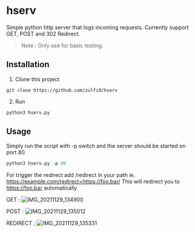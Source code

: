 # hserv

Simple python http server that logs incoming requests.
Currently support GET, POST and 302 Redirect.

> Note : Only use for basic testing.

## Installation
1. Clone this project
```
git clone https://github.com/zulfi0/hserv
```
2. Run
```python
python3 hserv.py
```
## Usage
Simply run the script with -p switch and the server should be started on port 80

```python
python3 hserv.py -p 80
```
For trigger the redirect add /redirect in your path ie. https://example.com/redirect=https://foo.bar/
This will redirect you to https://foo.bar automatically

GET :
![IMG_20211129_134900](https://user-images.githubusercontent.com/68773572/143817074-21c5a572-2e49-4a16-bfb6-ef771b55aed4.jpg)

POST :
![IMG_20211129_135012](https://user-images.githubusercontent.com/68773572/143817161-8e5f63d9-a046-4c7f-b89b-2160b5f8b063.jpg)

REDIRECT :
![IMG_20211129_135331](https://user-images.githubusercontent.com/68773572/143817234-a5d08be1-34ae-4cbc-a300-76b1472f5b60.jpg)

